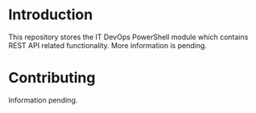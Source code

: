 # Introduction
This repository stores the IT DevOps PowerShell module which contains REST API related functionality.  More information is pending.

# Contributing
Information pending.